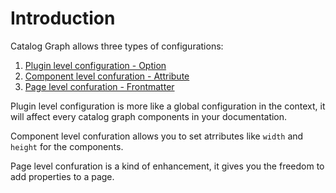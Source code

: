# Introduction

Catalog Graph allows three types of configurations:

1. [Plugin level configuration - Option](./option.md)
2. [Component level confuration - Attribute](./attribute.md)
3. [Page level confuration - Frontmatter](./frontmatter.md)

Plugin level configuration is more like a global configuration in the context, it will affect every catalog graph components in your documentation.

Component level confuration allows you to set atrributes like `width` and `height` for the components.

Page level confuration is a kind of enhancement, it gives you the freedom to add properties to a page.

